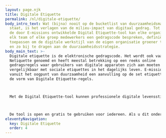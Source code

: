 ```yaml
---
layout: page.njk
title: Digitale Etiquette
permalink: /nl/digitale-etiquette/
body_intro_text: Wat (bijna) nooit op de bucketlist van duurzaamheidsmaatregelen
  staat, is het verlagen van de milieu-impact van digitaal gedrag. Tot nu. Met
  de door E-missions ontwikkelde Digital Etiquette-tool kan elke organisatie,
  elk team of elke groep medewerkers een gedragscode bespreken, definiëren en
  toepassen om de digitale werkstijl van de eigen organisatie groener te maken
  en zo bij te dragen aan de duurzaamheidsstrategie.
body_main_text: >-
  Digitale etiquette is de elektronische gedragscode. Het wordt ook vaak
  Netiquette genoemd en heeft meestal betrekking op een reeks online
  gedragsregels waar gebruikers van digitale apparaten zich aan moeten houden,
  vergelijkbaar met sociale etiquettes in het dagelijks leven. E-missions voegt
  vanuit het oogpunt van duurzaamheid een aanvulling op de set etiquettes toe in
  de vorm van Digitale Etiquette-regels.



  Met de Digital Etiquette-tool kunnen professionele digitale levensstijlen worden gemeten en kunnen strategieën voor duurzaamheidsmaatregelen en mitigatie worden ontwikkeld. Er wordt hierin gefocust op vier thema’s:  cloud storage, email, social media en video conferencing. Elk thema heeft een aantal concrete acties om de ambities smart te maken.  Op deze manier kan het een onderdeel worden van duurzaamheidsrapportage.



  De tool is open en gratis te gebruiken voor iedereen. Als u dit onder begeleiding wilt doen met een sessie Digitale Etiquette bij uw organisatie, neem dan contact op met: rodolfo \[@] in4art.eu
eleventyNavigation:
  key: Digitale Etiquette
  order: 4
---
```

